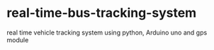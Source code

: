 # real-time-bus-tracking-system
real time vehicle tracking system using python, Arduino uno and gps module 
